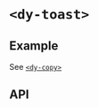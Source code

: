 # `<dy-toast>`

## Example

See [`<dy-copy>`](./copy.md)

## API

<gbp-api src="/src/elements/toast.ts"></gbp-api>
